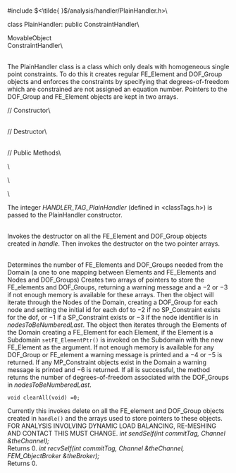 \
\#include $<\tilde{ }$/analysis/handler/PlainHandler.h$>$\

class PlainHandler: public ConstraintHandler\

MovableObject\
ConstraintHandler\

\
The PlainHandler class is a class which only deals with homogeneous
single point constraints. To do this it creates regular FE_Element and
DOF_Group objects and enforces the constraints by specifying that
degrees-of-freedom which are constrained are not assigned an equation
number. Pointers to the DOF_Group and FE_Element objects are kept in two
arrays.

// Constructor\

\
// Destructor\

\
// Public Methods\

\

\

\

The integer *HANDLER_TAG_PlainHandler* (defined in $<$classTags.h$>$) is
passed to the PlainHandler constructor.

\
Invokes the destructor on all the FE_Element and DOF_Group objects
created in *handle*. Then invokes the destructor on the two pointer
arrays.

\
Determines the number of FE_Elements and DOF_Groups needed from the
Domain (a one to one mapping between Elements and FE_Elements and Nodes
and DOF_Groups) Creates two arrays of pointers to store the FE_elements
and DOF_Groups, returning a warning message and a $-2$ or $-3$ if not
enough memory is available for these arrays. Then the object will
iterate through the Nodes of the Domain, creating a DOF_Group for each
node and setting the initial id for each dof to $-2$ if no SP_Constraint
exists for the dof, or $-1$ if a SP_Constraint exists or $-3$ if the
node identifier is in *nodesToBeNumberedLast*. The object then iterates
through the Elements of the Domain creating a FE_Element for each
Element, if the Element is a Subdomain `setFE_ElementPtr()` is invoked
on the Subdomain with the new FE_Element as the argument. If not enough
memory is available for any DOF_Group or FE_element a warning message is
printed and a $-4$ or $-5$ is returned. If any MP_Constraint objects
exist in the Domain a warning message is printed and $-6$ is returned.
If all is successful, the method returns the number of
degrees-of-freedom associated with the DOF_Groups in
*nodesToBeNumberedLast*.

```{.cpp}
void clearAll(void) =0;
```

Currently this invokes delete on all the FE_element and DOF_Group
objects created in `handle()` and the arrays used to store pointers to
these objects. FOR ANALYSIS INVOLVING DYNAMIC LOAD BALANCING, RE-MESHING
AND CONTACT THIS MUST CHANGE.
*int sendSelf(int commitTag, Channel &theChannel);* \
Returns $0$.
*int recvSelf(int commitTag, Channel &theChannel, FEM_ObjectBroker
&theBroker);* \
Returns $0$.
